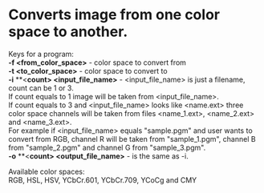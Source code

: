# Converts image from one color space to another.
Keys for a program:\
**-f <from_color_space>** - color space to convert from\
**-t <to_color_space>** - color space to convert to\
**-i** **<**count> <input_file_name>** - <input_file_name> is just a filename, count can be 1 or 3.\
If count equals to 1 image will be taken from <input_file_name>.\
If count equals to 3 and <input_file_name> looks like <name.ext> three color space channels will be taken from files <name_1.ext>, <name_2.ext> and <name_3.ext>.\
For example if <input_file_name> equals "sample.pgm" and user wants to convert from RGB, channel R will be taken from "sample_1.pgm", channel B from "sample_2.pgm" and channel G from "sample_3.pgm".\
**-o** **<**count> <output_file_name>** - is the same as -i.

Available color spaces:\
RGB, HSL, HSV, YCbCr.601, YCbCr.709, YCoCg and CMY
